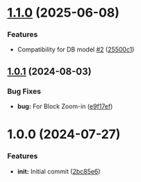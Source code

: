 # [1.1.0](https://github.com/YU000jp/logseq-plugin-toolbar-enhance/compare/v1.0.1...v1.1.0) (2025-06-08)


### Features

* Compatibility for DB model [#2](https://github.com/YU000jp/logseq-plugin-toolbar-enhance/issues/2) ([25500c1](https://github.com/YU000jp/logseq-plugin-toolbar-enhance/commit/25500c1df1831b90d51ea60b89a4a42ff058cb12))

## [1.0.1](https://github.com/YU000jp/logseq-plugin-toolbar-enhance/compare/v1.0.0...v1.0.1) (2024-08-03)


### Bug Fixes

* **bug:** For Block Zoom-in ([e9f17ef](https://github.com/YU000jp/logseq-plugin-toolbar-enhance/commit/e9f17ef0d74aa9e3d0f2d7512bb497c3c6ac1d64))

# 1.0.0 (2024-07-27)


### Features

* **init:** Initial commit ([2bc85e6](https://github.com/YU000jp/logseq-plugin-toolbar-enhance/commit/2bc85e68f7353ade245e899a8685de8e0d532372))
